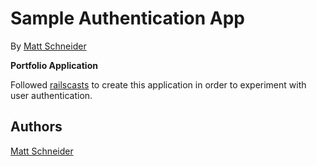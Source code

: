 # Sample Authentication App

By [Matt Schneider](github.com/MBSchneider)

**Portfolio Application**

Followed [railscasts](http://railscasts.com/episodes/250-authentication-from-scratch?view=asciicast) to create this application in order to experiment with user authentication.

## Authors

[Matt Schneider](github.com/MBSchneider)
